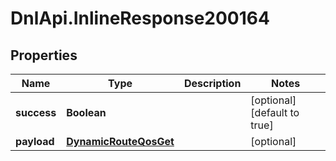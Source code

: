 # DnlApi.InlineResponse200164

## Properties
Name | Type | Description | Notes
------------ | ------------- | ------------- | -------------
**success** | **Boolean** |  | [optional] [default to true]
**payload** | [**DynamicRouteQosGet**](DynamicRouteQosGet.md) |  | [optional] 


